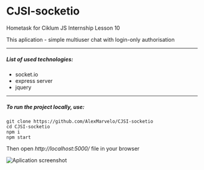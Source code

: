 # CJSI-socketio
Hometask for Ciklum JS Internship Lesson 10

This aplication - simple multiuser chat with login-only authorisation

---

##### List of used technologies:
- socket.io
- express server
- jquery

---

##### To run the project locally, use:
```
git clone https://github.com/AlexMarvelo/CJSI-socketio
cd CJSI-socketio
npm i
npm start
```
Then open *http://localhost:5000/* file in your browser

![Aplication screenshot](http://heyalex.xyz/static/img/screenshot-socketio-chat.png)
